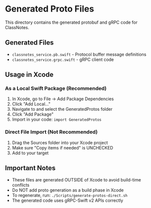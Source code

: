 # Generated Proto Files

This directory contains the generated protobuf and gRPC code for ClassNotes.

## Generated Files

- `classnotes_service.pb.swift` - Protocol buffer message definitions
- `classnotes_service.grpc.swift` - gRPC client code

## Usage in Xcode

### As a Local Swift Package (Recommended)

1. In Xcode, go to File → Add Package Dependencies
2. Click "Add Local..."
3. Navigate to and select the GeneratedProtos folder
4. Click "Add Package"
5. Import in your code: `import GeneratedProtos`

### Direct File Import (Not Recommended)

1. Drag the Sources folder into your Xcode project
2. Make sure "Copy items if needed" is UNCHECKED
3. Add to your target

## Important Notes

- These files are generated OUTSIDE of Xcode to avoid build-time conflicts
- Do NOT add proto generation as a build phase in Xcode
- To regenerate, run: `./Scripts/generate-protos-direct.sh`
- The generated code uses gRPC-Swift v2 APIs correctly
